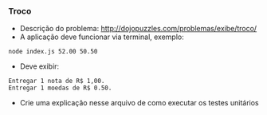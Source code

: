 ### Troco

* Descrição do problema: http://dojopuzzles.com/problemas/exibe/troco/
* A aplicação deve funcionar via terminal, exemplo:

```
node index.js 52.00 50.50
```

* Deve exibir:

```
Entregar 1 nota de R$ 1,00.
Entregar 1 moedas de R$ 0.50.
```

* Crie uma explicação nesse arquivo de como executar os testes unitários
